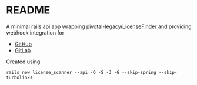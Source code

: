 # README

A minimal rails api app wrapping [pivotal-legacy/LicenseFinder](https://github.com/pivotal-legacy/LicenseFinder) and providing webhook integration for

- [GitHub](https://developer.github.com/webhooks/)
- [GitLab](https://docs.gitlab.com/ee/user/project/integrations/webhooks.html)

Created using

```console
rails new license_scanner --api -O -S -J -G --skip-spring --skip-turbolinks
```

